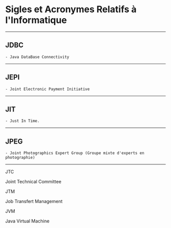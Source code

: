 # **Sigles et Acronymes Relatifs à l'Informatique**

---
## **JDBC**

    - Java DataBase Connectivity
---
## **JEPI**

    - Joint Electronic Payment Initiative
---
## **JIT**

    - Just In Time.
---
## **JPEG**

    - Joint Photographics Expert Group (Groupe mixte d'experts en photographie)
---
JTC

Joint Technical Committee

JTM

Job Transfert Management

JVM

Java Virtual Machine